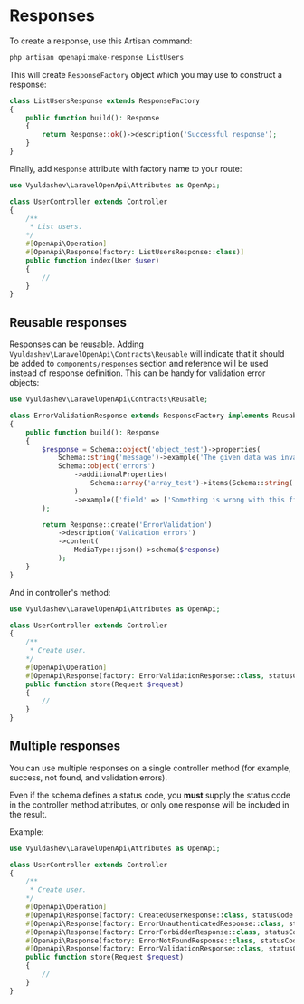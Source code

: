 # Responses

To create a response, use this Artisan command:

```bash
php artisan openapi:make-response ListUsers
```

This will create `ResponseFactory` object which you may use to construct a response:

```php
class ListUsersResponse extends ResponseFactory
{
    public function build(): Response
    {
        return Response::ok()->description('Successful response');
    }
}
```

Finally, add `Response` attribute with factory name to your route:

```php
use Vyuldashev\LaravelOpenApi\Attributes as OpenApi;

class UserController extends Controller
{
    /**
     * List users.
    */
    #[OpenApi\Operation]
    #[OpenApi\Response(factory: ListUsersResponse::class)]
    public function index(User $user)
    {
        //
    }
}
```

## Reusable responses

Responses can be reusable. Adding `Vyuldashev\LaravelOpenApi\Contracts\Reusable` will indicate that it should be added to `components/responses` section and reference will be used instead of response definition.
This can be handy for validation error objects:

```php
use Vyuldashev\LaravelOpenApi\Contracts\Reusable;

class ErrorValidationResponse extends ResponseFactory implements Reusable
{
    public function build(): Response
    {
        $response = Schema::object('object_test')->properties(
            Schema::string('message')->example('The given data was invalid.'),
            Schema::object('errors')
                ->additionalProperties(
                    Schema::array('array_test')->items(Schema::string('string_test'))
                )
                ->example(['field' => ['Something is wrong with this field!']])
        );

        return Response::create('ErrorValidation')
            ->description('Validation errors')
            ->content(
                MediaType::json()->schema($response)
            );
    }
}
```

And in controller's method:

```php
use Vyuldashev\LaravelOpenApi\Attributes as OpenApi;

class UserController extends Controller
{
    /**
     * Create user.
    */
    #[OpenApi\Operation]
    #[OpenApi\Response(factory: ErrorValidationResponse::class, statusCode: 422)]
    public function store(Request $request)
    {
        //
    }
}
```

## Multiple responses

You can use multiple responses on a single controller method (for example, success, not found, and validation errors).

Even if the schema defines a status code, you **must** supply the status code in the controller method attributes, or only one response will be included in the result.

Example:

```php
use Vyuldashev\LaravelOpenApi\Attributes as OpenApi;

class UserController extends Controller
{
    /**
     * Create user.
    */
    #[OpenApi\Operation]
    #[OpenApi\Response(factory: CreatedUserResponse::class, statusCode: 201)]
    #[OpenApi\Response(factory: ErrorUnauthenticatedResponse::class, statusCode: 401)]
    #[OpenApi\Response(factory: ErrorForbiddenResponse::class, statusCode: 401)]
    #[OpenApi\Response(factory: ErrorNotFoundResponse::class, statusCode: 404)]
    #[OpenApi\Response(factory: ErrorValidationResponse::class, statusCode: 422)]
    public function store(Request $request)
    {
        //
    }
}
```
